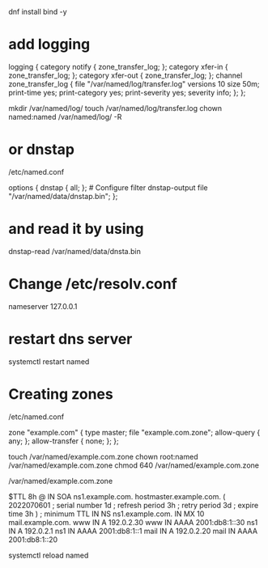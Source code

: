 dnf install bind -y

# add logging 
logging {
  category notify { zone_transfer_log; };
  category xfer-in { zone_transfer_log; };
  category xfer-out { zone_transfer_log; };
  channel zone_transfer_log {
    file "/var/named/log/transfer.log" versions 10 size 50m;
    print-time yes;
    print-category yes;
    print-severity yes;
    severity info;
  };
};

mkdir /var/named/log/
touch /var/named/log/transfer.log
chown named:named /var/named/log/ -R

# or dnstap
/etc/named.conf

options {
dnstap { all; }; # Configure filter
dnstap-output file "/var/named/data/dnstap.bin";
};

# and read it by using 
dnstap-read /var/named/data/dnsta.bin

# Change /etc/resolv.conf
nameserver 127.0.0.1

# restart dns server
systemctl restart named

# Creating zones

/etc/named.conf

zone "example.com" {
type master;
file "example.com.zone";
allow-query { any; };
allow-transfer { none; };
};

touch /var/named/example.com.zone
chown root:named /var/named/example.com.zone
chmod 640 /var/named/example.com.zone

/var/named/example.com.zone

$TTL 8h
@ IN SOA ns1.example.com. hostmaster.example.com. (
2022070601 ; serial number
1d ; refresh period
3h ; retry period
3d ; expire time
3h ) ; minimum TTL
IN NS ns1.example.com.
IN MX 10 mail.example.com.
www IN A 192.0.2.30
www IN AAAA 2001:db8:1::30
ns1 IN A 192.0.2.1
ns1 IN AAAA 2001:db8:1::1
mail IN A 192.0.2.20
mail IN AAAA 2001:db8:1::20

systemctl reload named